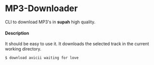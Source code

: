 # MP3-Downloader

CLI to download MP3's in **supah** high quality.

#### Description

It should be easy to use it. It downloads the selected track in the current working directory.

```
$ download avicii waiting for love
```
